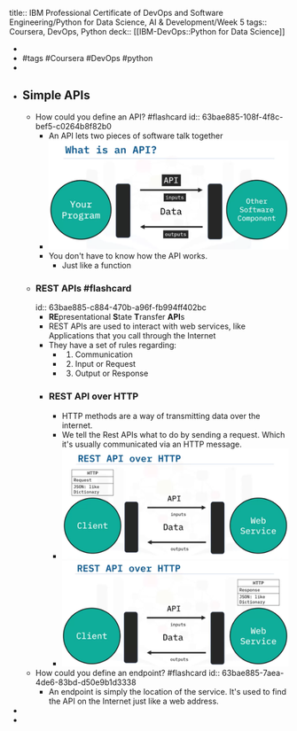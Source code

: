 title:: IBM Professional Certificate of DevOps and Software Engineering/Python for Data Science, AI & Development/Week 5
tags:: Coursera, DevOps, Python
deck:: [[IBM-DevOps::Python for Data Science]]

-
- #tags #Coursera #DevOps #python
-
- ## Simple APIs
	- How could you define an API? #flashcard
	  id:: 63bae885-108f-4f8c-bef5-c0264b8f82b0
		- An API lets two pieces of software talk together
		- ![image.png](../assets/image_1672835662168_0.png)
		- You don't have to know how the API works.
			- Just like a function
	- ### REST APIs #flashcard
	  id:: 63bae885-c884-470b-a96f-fb994ff402bc
		- **RE**presentational **S**tate **T**ransfer **API**s
		- REST APIs are used to interact with web services, like Applications that you call through the Internet
		- They have a set of rules regarding:
			- 1. Communication
			- 2. Input or Request
			- 3. Output or Response
		- ### REST API over HTTP
			- HTTP methods are a way of transmitting data over the internet.
			- We tell the Rest APIs what to do by sending a request. Which it's usually communicated via an HTTP message.
			- ![image.png](../assets/image_1672836158821_0.png)
			- ![image.png](../assets/image_1672836223016_0.png)
	- How could you define an endpoint? #flashcard
	  id:: 63bae885-7aea-4de6-83bd-d50e9b1d3338
		- An endpoint is simply the location of the service. It's used to find the API on the Internet just like a web address.
-
-